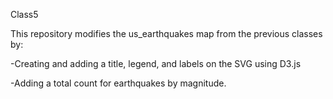 Class5

This repository modifies the us_earthquakes map from the previous classes by:

-Creating and adding a title, legend, and labels on the SVG using D3.js

-Adding a total count for earthquakes by magnitude.
